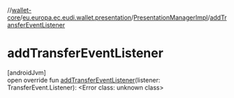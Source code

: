 //[wallet-core](../../../index.md)/[eu.europa.ec.eudi.wallet.presentation](../index.md)/[PresentationManagerImpl](index.md)/[addTransferEventListener](add-transfer-event-listener.md)

# addTransferEventListener

[androidJvm]\
open override fun [addTransferEventListener](add-transfer-event-listener.md)(listener: TransferEvent.Listener): &lt;Error class: unknown class&gt;
